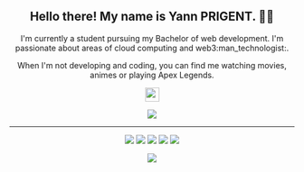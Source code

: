 <h2 align="center">Hello there! My name is Yann PRIGENT. 👋🤓</h2>
<p align="center">I'm currently a student pursuing my Bachelor of web development. I'm passionate about areas of cloud computing and web3:man_technologist:.
</p>

<p align="center">When I'm not developing and coding, you can find me watching movies, animes or playing Apex Legends.</p>

<p align="center"><a href="https://www.linkedin.com/in/yann-prigent-bzh44/"><img src="https://img.shields.io/badge/linkedin-%230077B5.svg?&style=for-the-badge&logo=linkedin&logoColor=white" height=25></a>
</p>

<p align="center">
<a href="https://github.com/xan9266"><img src="https://img.shields.io/github/followers/xan9266?style=social"></a>
</p>

<hr>
<p align="center">
<img src="https://img.shields.io/badge/javascript%20-%23323330.svg?&style=for-the-badge&logo=javascript&logoColor=%23F7DF1E"/> <img src="https://img.shields.io/badge/html5%20-%23E34F26.svg?&style=for-the-badge&logo=html5&logoColor=white"/> <img src="https://img.shields.io/badge/css3%20-%231572B6.svg?&style=for-the-badge&logo=css3&logoColor=white"/> <img src="https://img.shields.io/badge/git%20-%23F05033.svg?&style=for-the-badge&logo=git&logoColor=white"/> <img src="https://img.shields.io/badge/github%20-%23121011.svg?&style=for-the-badge&logo=github&logoColor=white"/>
</p>

<p align=center>  
  <img align=center src="https://github-readme-stats.vercel.app/api?username=xan9266&show_icons=true&theme=radical">
</p>
